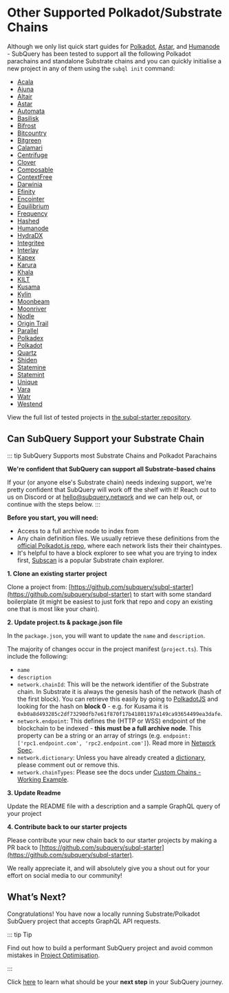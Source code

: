 # Other Supported Polkadot/Substrate Chains

Although we only list quick start guides for [Polkadot](./polkadot.md), [Astar](./polkadot-astar.md), and [Humanode](./polkadot-humanode.md) - SubQuery has been tested to support all the following Polkadot parachains and standalone Substrate chains and you can quickly initialise a new project in any of them using the `subql init` command:

- [Acala](https://github.com/subquery/subql-starter/tree/main/Acala)
- [Ajuna](https://github.com/subquery/subql-starter/tree/main/Ajuna/ajuna-starter)
- [Altair](https://github.com/subquery/subql-starter/tree/main/Altair/altair-starter)
- [Astar](https://github.com/subquery/subql-starter/tree/main/Astar)
- [Automata](https://github.com/subquery/subql-starter/tree/main/Automata/automata-starter)
- [Basilisk](https://github.com/subquery/subql-starter/tree/main/Basilisk/basilisk-starter)
- [Bifrost](https://github.com/subquery/subql-starter/tree/main/Bifrost/bifrost-starter)
- [Bitcountry](https://github.com/subquery/subql-starter/tree/main/Bitcountry/bitcountry-starter)
- [Bitgreen](https://github.com/subquery/subql-starter/tree/main/Bitgreen/bitgreen-starter)
- [Calamari](https://github.com/subquery/subql-starter/tree/main/Calamari/calamari-starter)
- [Centrifuge](https://github.com/subquery/subql-starter/tree/main/Centrifuge/centrifuge-starter)
- [Clover](https://github.com/subquery/subql-starter/tree/main/Clover/clover-starter)
- [Composable](https://github.com/subquery/subql-starter/tree/main/ComposableFinance/composable-finance-starter)
- [ContextFree](https://github.com/subquery/subql-starter/tree/main/Contextfree/contextfree-starter)
- [Darwinia](https://github.com/subquery/subql-starter/tree/main/Darwinia/darwinia-starter)
- [Efinity](https://github.com/subquery/subql-starter/tree/main/Efinity/efinity-starter)
- [Encointer](https://github.com/subquery/subql-starter/tree/main/Encointer/Encointer-starter)
- [Equilibrium](https://github.com/subquery/subql-starter/tree/main/Equilibrium/equilibrium-starter)
- [Frequency](https://github.com/subquery/subql-starter/tree/main/Frequency/frequency-starter)
- [Hashed](https://github.com/subquery/subql-starter/tree/main/HashedNetwork/hashed-network-starter)
- [Humanode](https://github.com/subquery/subql-starter/tree/main/Humanode/Humanode-starter)
- [HydraDX](https://github.com/subquery/subql-starter/tree/main/HydraDX/hydradx-starter)
- [Integritee](https://github.com/subquery/subql-starter/tree/main/IntegriteeShell/integritee-shell-starter)
- [Interlay](https://github.com/subquery/subql-starter/tree/main/Interlay/interlay-starter)
- [Kapex](https://github.com/subquery/subql-starter/tree/main/Kapex/kapex-starter)
- [Karura](https://github.com/subquery/subql-starter/tree/main/Karura)
- [Khala](https://github.com/subquery/subql-starter/tree/main/Khala/khala-starter)
- [KILT](https://github.com/subquery/subql-starter/tree/main/Kilt/kilt-spiritnet-starter)
- [Kusama](https://github.com/subquery/subql-starter/tree/main/Kusama/kusama-starter)
- [Kylin](https://github.com/subquery/subql-starter/tree/main/Kylin/kylin-starter)
- [Moonbeam](https://github.com/subquery/subql-starter/tree/main/Moonbeam)
- [Moonriver](https://github.com/subquery/subql-starter/tree/main/Moonriver)
- [Nodle](https://github.com/subquery/subql-starter/tree/main/Nodle/nodle-starter)
- [Origin Trail](https://github.com/subquery/subql-starter/tree/main/OriginTrail/origintrail-starter)
- [Parallel](https://github.com/subquery/subql-starter/tree/main/Parallel)
- [Polkadex](https://github.com/subquery/subql-starter/tree/main/Polkadex/polkadex-starter)
- [Polkadot](https://github.com/subquery/subql-starter/tree/main/Polkadot/Polkadot-starter)
- [Quartz](https://github.com/subquery/subql-starter/tree/main/Quartz/quartz-subql-starter)
- [Shiden](https://github.com/subquery/subql-starter/tree/main/Shiden/shiden-starter)
- [Statemine](https://github.com/subquery/subql-starter/tree/main/Statemine/statemine-starter)
- [Statemint](https://github.com/subquery/subql-starter/tree/main/Statemint/statemint-starter)
- [Unique](https://github.com/subquery/subql-starter/tree/main/Unique/unique-starter)
- [Vara](https://github.com/subquery/subql-starter/tree/main/Vara/vara-starter)
- [Watr](https://github.com/subquery/subql-starter/tree/main/Watr/watr-starter)
- [Westend](https://github.com/subquery/subql-starter/tree/main/Westend/westend-starter)

View the full list of tested projects in [the subql-starter repository](https://github.com/subquery/subql-starter).

## Can SubQuery Support your Substrate Chain

::: tip SubQuery Supports most Substrate Chains and Polkadot Parachains

**We're confident that SubQuery can support all Substrate-based chains**

If your (or anyone else's Substrate chain) needs indexing support, we're pretty confident that SubQuery will work off the shelf with it! Reach out to us on Discord or at [hello@subquery.network](hello@subquery.network) and we can help out, or continue with the steps below.
:::

**Before you start, you will need:**

- Access to a full archive node to index from
- Any chain definition files. We usually retrieve these definitions from the [official Polkadot.js repo](https://github.com/polkadot-js/apps/tree/master/packages/apps-config/src/api/spec), where each network lists their their chaintypes.
- It's helpful to have a block explorer to see what you are trying to index first, [Subscan](https://www.subscan.io/) is a popular Substrate chain explorer.

**1. Clone an existing starter project**

Clone a project from: [https://github.com/subquery/subql-starter](https://github.com/subquery/subql-starter) to start with some standard boilerplate (it might be easiest to just fork that repo and copy an existing one that is most like your chain).

**2. Update project.ts & package.json file**

In the `package.json`, you will want to update the `name` and `description`.

The majority of changes occur in the project manifest (`project.ts`). This include the following:

- `name`
- `description`
- `network.chainId`: This will be the network identifier of the Substrate chain. In Substrate it is always the genesis hash of the network (hash of the first block). You can retrieve this easily by going to [PolkadotJS](https://polkadot.js.org/apps/?rpc=wss%3A%2F%2Fkusama.api.onfinality.io%2Fpublic-ws#/explorer/query/0) and looking for the hash on **block 0** - e.g. for Kusama it is `0xb0a8d493285c2df73290dfb7e61f870f17b41801197a149ca93654499ea3dafe`.
- `network.endpoint`: This defines the (HTTP or WSS) endpoint of the blockchain to be indexed - **this must be a full archive node**. This property can be a string or an array of strings (e.g. `endpoint: ['rpc1.endpoint.com', 'rpc2.endpoint.com']`). Read more in [Network Spec](../../build/manifest/polkadot.md#network-spec).
- `network.dictionary`: Unless you have already created a [dictionary](../../academy/tutorials_examples/dictionary.md), please comment out or remove this.
- `network.chainTypes`: Please see the docs under [Custom Chains - Working Example](../../build/manifest/polkadot.md#working-example).

**3. Update Readme**

Update the README file with a description and a sample GraphQL query of your project

**4. Contribute back to our starter projects**

Please contribute your new chain back to our starter projects by making a PR back to [https://github.com/subquery/subql-starter](https://github.com/subquery/subql-starter).

We really appreciate it, and will absolutely give you a shout out for your effort on social media to our community!

## What’s Next?

Congratulations! You have now a locally running Substrate/Polkadot SubQuery project that accepts GraphQL API requests.

::: tip Tip

Find out how to build a performant SubQuery project and avoid common mistakes in [Project Optimisation](../../build/optimisation.md).

:::

Click [here](../../quickstart/whats-next.md) to learn what should be your **next step** in your SubQuery journey.
